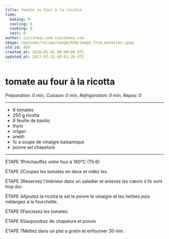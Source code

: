 ```yaml
---
title: tomate au four à la ricotta
time:
  baking: 0
  cooling: 0
  cooking: 0
  rest: 0
author: cuisineaz.com cuisineaz.com
image: /uploads/recipe/image/459/image_from_marmiton.jpeg
old_id: 459
created_at: 2016-01-01 00:00:00 UTC
updated_at: 2017-07-15 09:01:36 UTC
---
```


# tomate au four à la ricotta

*Préparation: 0 min, Cuisson: 0 min, Refrigération: 0 min, Repos: 0*

---

- 6 tomates
- 250 g ricotta
- 8 feuille de basilic
- thym
- origan
- aneth
- 1c a soupe de vinaigre balsamique
- poivre sel chapelure

---

ÉTAPE 1Préchauffez votre four à 180°C (Th.6)

ÉTAPE 2Coupez les tomates en deux et videz les.

ÉTAPE 3Reservez l'intérieur dans un saladier et enlevez les cœurs s'ils sont trop dur.

ÉTAPE 4Ajoutez la ricotta le sel le poivre le vinaigre et les herbes puis mélangez à la fourchette.

ÉTAPE 5Farcissez les tomates.

ÉTAPE 6Saupoudrez de chapelure et poivre

ÉTAPE 7Mettez dans un plat a gratin et enfourner 30 min.
